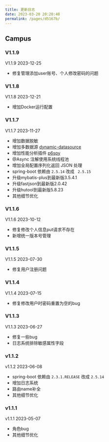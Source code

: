 ```yaml
---
title: 更新日志
date: 2023-03-20 20:20:48
permalink: /pages/d5167b/
---
```

## Campus

### V1.1.9

V1.1.9 2023-12-25

- 修复管理添加user账号、个人修改密码的问题

### V1.1.8

V1.1.8 2023-12-21

- 增加Docker运行配置

### V1.1.7

V1.1.7 2023-11-27

- 增加数据脱敏
- 增加多数据源 [dynamic-datasource](https://www.kancloud.cn/tracy5546/dynamic-datasource/2264611)
- 增加性能分析插件 [p6spy](https://baomidou.com/pages/833fab/)
- @Async 注解使用系统线程池
- 增加全局配置序列化返回 JSON 处理
- spring-boot 依赖由 `2.5.14` 改成 ` 2.5.15`
- 升级mybatis-plus到最新版3.5.4.1
- 升级fastjson到最新版2.0.42
- 升级hutool到最新版5.8.23
- 其他细节优化

### V1.1.6

V1.1.6 2023-10-12

- 修复修改个人信息put请求不存在
- 新增统一版本号管理

### V1.1.5

V1.1.5 2023-07-30

- 修复用户注册问题

### V1.1.4

V1.1.4 2023-07-15

- 修复修改用户时密码重置为空的bug

### V1.1.3

V1.1.3 2023-06-27

- 修复一些bug
- 日志系统排除敏感属性字段

### v1.1.2

v1.1.2 2023-06-08

- spring-boot 依赖由 `2.3.1.RELEASE` 改成 `2.5.14`
- 增加日志系统
- 路由name补全
- 其他细节优化

### v1.1.1

v1.1.1 2023-05-07

- 角色bug
- 其他细节优化
